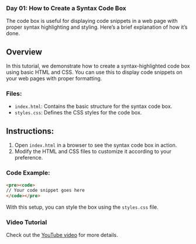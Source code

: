 ### Day 01: How to Create a Syntax Code Box

The code box is useful for displaying code snippets in a web page with proper syntax highlighting and styling. Here’s a brief explanation of how it’s done.

## Overview
In this tutorial, we demonstrate how to create a syntax-highlighted code box using basic HTML and CSS. You can use this to display code snippets on your web pages with proper formatting.

### Files:
- `index.html`: Contains the basic structure for the syntax code box.
- `styles.css`: Defines the CSS styles for the code box.
  
## Instructions:
1. Open `index.html` in a browser to see the syntax code box in action.
2. Modify the HTML and CSS files to customize it according to your preference.

### Code Example:
```html
<pre><code>
// Your code snippet goes here
</code></pre>
```
With this setup, you can style the box using the `styles.css` file.

### Video Tutorial
Check out the [YouTube video](https://youtube.com/playlist?list=PLsi_twzeQSKRxJ7AkX_FpbalYD0bjsxZ0) for more details.